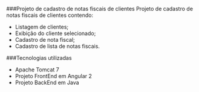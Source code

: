 ###Projeto de cadastro de notas fiscais de clientes
Projeto de cadastro de notas fiscais de clientes contendo:
- Listagem de clientes;
- Exibição do cliente selecionado;
- Cadastro de nota fiscal;
- Cadastro de lista de notas fiscais.

###Tecnologias utilizadas

- Apache Tomcat 7
- Projeto FrontEnd em Angular 2
- Projeto BackEnd em Java
